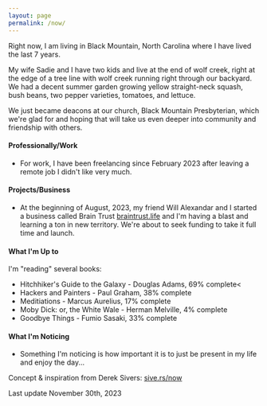 ```yaml
---
layout: page
permalink: /now/
---
```


Right now, I am living in Black Mountain, North Carolina where I have lived the last 7 years.

My wife Sadie and I have two kids and live at the end of wolf creek, right at the edge of a tree line with wolf creek running right through our backyard. We had a decent summer garden growing yellow straight-neck squash, bush beans, two pepper varieties, tomatoes, and lettuce.

We just became deacons at our church, Black Mountain Presbyterian, which we're glad for and hoping that will take us even deeper into community and friendship with others.

#### Professionally/Work

- For work, I have been freelancing since February 2023 after leaving a remote job I didn't like very much.

#### Projects/Business

- At the beginning of August, 2023, my friend Will Alexandar and I started a business called Brain Trust [braintrust.life](https://www.braintrust.life/) and I'm having a blast and learning a ton in new territory. We're about to seek funding to take it full time and launch.

#### What I'm Up to

I'm "reading" several books: 
- Hitchhiker's Guide to the Galaxy - Douglas Adams, 69% complete<
- Hackers and Painters - Paul Graham, 38% complete
- Meditiations - Marcus Aurelius, 17% complete
- Moby Dick: or, the White Wale - Herman Melville, 4% complete
- Goodbye Things - Fumio Sasaki, 33% complete

#### What I'm Noticing

- Something I'm noticing is how important it is to just be present in my life and enjoy the day...

Concept & inspiration from Derek Sivers: [sive.rs/now](https://sive.rs/now)

Last update November 30th, 2023
